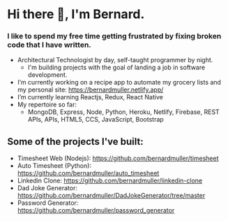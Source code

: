 # Hi there 🙂, I'm Bernard. 

### I like to spend my free time getting frustrated by fixing broken code that I have written.

- Architectural Technologist by day, self-taught programmer by night.
  - I'm building projects with the goal of landing a job in software development.
- I’m currently working on a recipe app to automate my grocery lists and my personal site: https://bernardmuller.netlify.app/
- I’m currently learning Reactjs, Redux, React Native
- My repertoire so far:
  - MongoDB, Express, Node, Python, Heroku, Netlify, Firebase, REST APIs, APIs, HTML5, CCS, JavaScript, Bootstrap

## Some of the projects I've built:
- Timesheet Web (Nodejs): https://github.com/bernardmuller/timesheet
- Auto Timesheet (Python): https://github.com/bernardmuller/auto_timesheet
- Linkedin Clone: https://github.com/bernardmuller/linkedin-clone
- Dad Joke Generator: https://github.com/bernardmuller/DadJokeGenerator/tree/master
- Password Generator: https://github.com/bernardmuller/password_generator


<!--
**bernardmuller/bernardmuller** is a ✨ _special_ ✨ repository because its `README.md` (this file) appears on your GitHub profile.

Here are some ideas to get you started:

- 🔭 I’m currently working on Timesheet Web & Recipe App
- 🌱 I’m currently learning Reactjs
- 👯 I’m looking to collaborate on ...
- 🤔 I’m looking for help with ...
- 💬 Ask me about ...
- 📫 How to reach me: ...
- 😄 Pronouns: ...
- ⚡ Fun fact: ...

### Feel free to say hi!
[<img align="left" alt="bernarmuller | LinkedIn" width="22px" src="https://cdn.jsdelivr.net/npm/simple-icons@v3/icons/linkedin.svg" />][linkedin]
[<img align="left" alt="bernardmuller | Instagram" width="22px" src="https://cdn.jsdelivr.net/npm/simple-icons@v3/icons/instagram.svg" />][instagram]


-->



[instagram]: https://www.instagram.com/bernard_muller
[linkedin]: https://www.linkedin.com/in/bernard-muller-a9a53a174/
